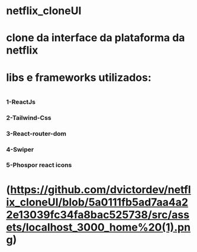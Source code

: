 # netflix_cloneUI

<h1>clone da interface da plataforma da netflix<h1/>
  
<h1>libs e frameworks utilizados:<h1/>

<h3>1-ReactJs<h3/>
<h3>2-Tailwind-Css<h3/>
<h3>3-React-router-dom<h3/>
<h3>4-Swiper<h3/>
<h3>5-Phospor react icons<h1/>
  
(https://github.com/dvictordev/netflix_cloneUI/blob/5a0111fb5ad7aa4a22e13039fc34fa8bac525738/src/assets/localhost_3000_home%20(1).png)
